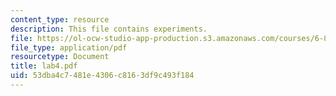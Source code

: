 ```yaml
---
content_type: resource
description: This file contains experiments.
file: https://ol-ocw-studio-app-production.s3.amazonaws.com/courses/6-863j-natural-language-and-the-computer-representation-of-knowledge-spring-2003/53dba4c7481e4306c8163df9c493f184_lab4.pdf
file_type: application/pdf
resourcetype: Document
title: lab4.pdf
uid: 53dba4c7-481e-4306-c816-3df9c493f184
---
```

